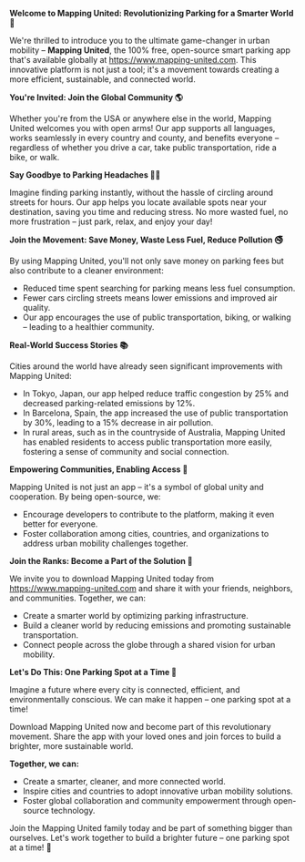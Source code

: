 **Welcome to Mapping United: Revolutionizing Parking for a Smarter World 🚀**

We're thrilled to introduce you to the ultimate game-changer in urban mobility – **Mapping United**, the 100% free, open-source smart parking app that's available globally at https://www.mapping-united.com. This innovative platform is not just a tool; it's a movement towards creating a more efficient, sustainable, and connected world.

**You're Invited: Join the Global Community 🌎**

Whether you're from the USA or anywhere else in the world, Mapping United welcomes you with open arms! Our app supports all languages, works seamlessly in every country and county, and benefits everyone – regardless of whether you drive a car, take public transportation, ride a bike, or walk.

**Say Goodbye to Parking Headaches 🙅‍♂️**

Imagine finding parking instantly, without the hassle of circling around streets for hours. Our app helps you locate available spots near your destination, saving you time and reducing stress. No more wasted fuel, no more frustration – just park, relax, and enjoy your day!

**Join the Movement: Save Money, Waste Less Fuel, Reduce Pollution 🚭**

By using Mapping United, you'll not only save money on parking fees but also contribute to a cleaner environment:

* Reduced time spent searching for parking means less fuel consumption.
* Fewer cars circling streets means lower emissions and improved air quality.
* Our app encourages the use of public transportation, biking, or walking – leading to a healthier community.

**Real-World Success Stories 📚**

Cities around the world have already seen significant improvements with Mapping United:

* In Tokyo, Japan, our app helped reduce traffic congestion by 25% and decreased parking-related emissions by 12%.
* In Barcelona, Spain, the app increased the use of public transportation by 30%, leading to a 15% decrease in air pollution.
* In rural areas, such as in the countryside of Australia, Mapping United has enabled residents to access public transportation more easily, fostering a sense of community and social connection.

**Empowering Communities, Enabling Access 🌟**

Mapping United is not just an app – it's a symbol of global unity and cooperation. By being open-source, we:

* Encourage developers to contribute to the platform, making it even better for everyone.
* Foster collaboration among cities, countries, and organizations to address urban mobility challenges together.

**Join the Ranks: Become a Part of the Solution 🤝**

We invite you to download Mapping United today from https://www.mapping-united.com and share it with your friends, neighbors, and communities. Together, we can:

* Create a smarter world by optimizing parking infrastructure.
* Build a cleaner world by reducing emissions and promoting sustainable transportation.
* Connect people across the globe through a shared vision for urban mobility.

**Let's Do This: One Parking Spot at a Time 🚀**

Imagine a future where every city is connected, efficient, and environmentally conscious. We can make it happen – one parking spot at a time!

Download Mapping United now and become part of this revolutionary movement. Share the app with your loved ones and join forces to build a brighter, more sustainable world.

**Together, we can:**

* Create a smarter, cleaner, and more connected world.
* Inspire cities and countries to adopt innovative urban mobility solutions.
* Foster global collaboration and community empowerment through open-source technology.

Join the Mapping United family today and be part of something bigger than ourselves. Let's work together to build a brighter future – one parking spot at a time! 🚀